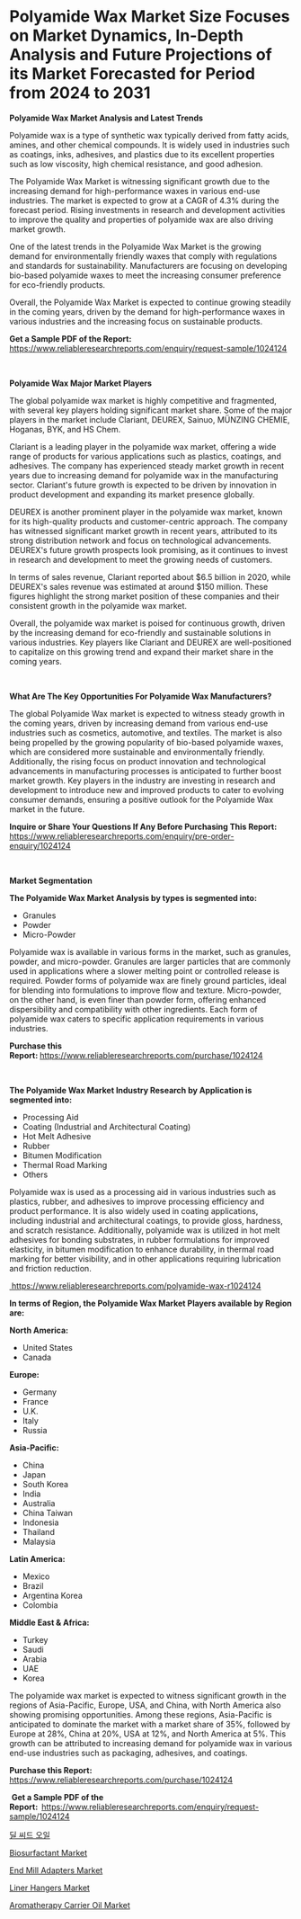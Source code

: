 <p><h1>Polyamide Wax Market Size Focuses on Market Dynamics, In-Depth Analysis and Future Projections of its Market Forecasted for Period from 2024 to 2031</h1></p><p><strong>Polyamide Wax Market Analysis and Latest Trends</strong></p>
<p><p>Polyamide wax is a type of synthetic wax typically derived from fatty acids, amines, and other chemical compounds. It is widely used in industries such as coatings, inks, adhesives, and plastics due to its excellent properties such as low viscosity, high chemical resistance, and good adhesion.</p><p>The Polyamide Wax Market is witnessing significant growth due to the increasing demand for high-performance waxes in various end-use industries. The market is expected to grow at a CAGR of 4.3% during the forecast period. Rising investments in research and development activities to improve the quality and properties of polyamide wax are also driving market growth.</p><p>One of the latest trends in the Polyamide Wax Market is the growing demand for environmentally friendly waxes that comply with regulations and standards for sustainability. Manufacturers are focusing on developing bio-based polyamide waxes to meet the increasing consumer preference for eco-friendly products.</p><p>Overall, the Polyamide Wax Market is expected to continue growing steadily in the coming years, driven by the demand for high-performance waxes in various industries and the increasing focus on sustainable products.</p></p>
<p><strong>Get a Sample PDF of the Report:&nbsp;</strong> <a href="https://www.reliableresearchreports.com/enquiry/request-sample/1024124">https://www.reliableresearchreports.com/enquiry/request-sample/1024124</a></p>
<p>&nbsp;</p>
<p><strong>Polyamide Wax Major Market Players</strong></p>
<p><p>The global polyamide wax market is highly competitive and fragmented, with several key players holding significant market share. Some of the major players in the market include Clariant, DEUREX, Sainuo, MÜNZING CHEMIE, Hoganas, BYK, and HS Chem. </p><p>Clariant is a leading player in the polyamide wax market, offering a wide range of products for various applications such as plastics, coatings, and adhesives. The company has experienced steady market growth in recent years due to increasing demand for polyamide wax in the manufacturing sector. Clariant's future growth is expected to be driven by innovation in product development and expanding its market presence globally.</p><p>DEUREX is another prominent player in the polyamide wax market, known for its high-quality products and customer-centric approach. The company has witnessed significant market growth in recent years, attributed to its strong distribution network and focus on technological advancements. DEUREX's future growth prospects look promising, as it continues to invest in research and development to meet the growing needs of customers.</p><p>In terms of sales revenue, Clariant reported about $6.5 billion in 2020, while DEUREX's sales revenue was estimated at around $150 million. These figures highlight the strong market position of these companies and their consistent growth in the polyamide wax market.</p><p>Overall, the polyamide wax market is poised for continuous growth, driven by the increasing demand for eco-friendly and sustainable solutions in various industries. Key players like Clariant and DEUREX are well-positioned to capitalize on this growing trend and expand their market share in the coming years.</p></p>
<p>&nbsp;</p>
<p><strong>What Are The Key Opportunities For Polyamide Wax Manufacturers?</strong></p>
<p><p>The global Polyamide Wax market is expected to witness steady growth in the coming years, driven by increasing demand from various end-use industries such as cosmetics, automotive, and textiles. The market is also being propelled by the growing popularity of bio-based polyamide waxes, which are considered more sustainable and environmentally friendly. Additionally, the rising focus on product innovation and technological advancements in manufacturing processes is anticipated to further boost market growth. Key players in the industry are investing in research and development to introduce new and improved products to cater to evolving consumer demands, ensuring a positive outlook for the Polyamide Wax market in the future.</p></p>
<p><strong>Inquire or Share Your Questions If Any Before Purchasing This Report:</strong> <a href="https://www.reliableresearchreports.com/enquiry/pre-order-enquiry/1024124">https://www.reliableresearchreports.com/enquiry/pre-order-enquiry/1024124</a></p>
<p>&nbsp;</p>
<p><strong>Market Segmentation</strong></p>
<p><strong>The Polyamide Wax Market Analysis by types is segmented into:</strong></p>
<p><ul><li>Granules</li><li>Powder</li><li>Micro-Powder</li></ul></p>
<p><p>Polyamide wax is available in various forms in the market, such as granules, powder, and micro-powder. Granules are larger particles that are commonly used in applications where a slower melting point or controlled release is required. Powder forms of polyamide wax are finely ground particles, ideal for blending into formulations to improve flow and texture. Micro-powder, on the other hand, is even finer than powder form, offering enhanced dispersibility and compatibility with other ingredients. Each form of polyamide wax caters to specific application requirements in various industries.</p></p>
<p><strong>Purchase this Report:&nbsp;</strong><a href="https://www.reliableresearchreports.com/purchase/1024124">https://www.reliableresearchreports.com/purchase/1024124</a></p>
<p>&nbsp;</p>
<p><strong>The Polyamide Wax Market Industry Research by Application is segmented into:</strong></p>
<p><ul><li>Processing Aid</li><li>Coating (Industrial and Architectural Coating)</li><li>Hot Melt Adhesive</li><li>Rubber</li><li>Bitumen Modification</li><li>Thermal Road Marking</li><li>Others</li></ul></p>
<p><p>Polyamide wax is used as a processing aid in various industries such as plastics, rubber, and adhesives to improve processing efficiency and product performance. It is also widely used in coating applications, including industrial and architectural coatings, to provide gloss, hardness, and scratch resistance. Additionally, polyamide wax is utilized in hot melt adhesives for bonding substrates, in rubber formulations for improved elasticity, in bitumen modification to enhance durability, in thermal road marking for better visibility, and in other applications requiring lubrication and friction reduction.</p></p>
<p><a href="https://www.reliableresearchreports.com/polyamide-wax-r1024124">&nbsp;https://www.reliableresearchreports.com/polyamide-wax-r1024124</a></p>
<p><strong>In terms of Region, the Polyamide Wax Market Players available by Region are:</strong></p>
<p>
    <p> <strong> North America: </strong>
        <ul>
            <li>United States</li>
            <li>Canada</li>
        </ul>
        </p> 
    <p> <strong> Europe: </strong>
        <ul>
            <li>Germany</li>
            <li>France</li>
            <li>U.K.</li>
            <li>Italy</li>
            <li>Russia</li>
        </ul>
        </p> 
    <p> <strong> Asia-Pacific: </strong>
        <ul>
            <li>China</li>
            <li>Japan</li>
            <li>South Korea</li>
            <li>India</li>
            <li>Australia</li>
            <li>China Taiwan</li>
            <li>Indonesia</li>
            <li>Thailand</li>
            <li>Malaysia</li>
        </ul>
        </p> 
    <p> <strong> Latin America: </strong>
        <ul>
            <li>Mexico</li>
            <li>Brazil</li>
            <li>Argentina Korea</li>
            <li>Colombia</li>
        </ul>
        </p> 
    <p> <strong> Middle East & Africa: </strong>
        <ul>
            <li>Turkey</li>
            <li>Saudi</li>
            <li>Arabia</li>
            <li>UAE</li>
            <li>Korea</li>
        </ul>
    </p>
    </p>
<p><p>The polyamide wax market is expected to witness significant growth in the regions of Asia-Pacific, Europe, USA, and China, with North America also showing promising opportunities. Among these regions, Asia-Pacific is anticipated to dominate the market with a market share of 35%, followed by Europe at 28%, China at 20%, USA at 12%, and North America at 5%. This growth can be attributed to increasing demand for polyamide wax in various end-use industries such as packaging, adhesives, and coatings.</p></p>
<p><strong>Purchase this Report: </strong><a href="https://www.reliableresearchreports.com/purchase/1024124">https://www.reliableresearchreports.com/purchase/1024124</a></p>
<p>&nbsp;<strong>Get a Sample PDF of the Report:&nbsp;&nbsp;</strong><a href="https://www.reliableresearchreports.com/enquiry/request-sample/1024124">https://www.reliableresearchreports.com/enquiry/request-sample/1024124</a></p>
<p><strong></strong></p>
<p><p><a href="https://github.com/akzkkws047661437/Market-Research-Report-List-4/blob/main/653783379268.md">딜 씨드 오일</a></p><p><a href="https://github.com/yadanielu/Market-Research-Report-List-2/blob/main/biosurfactant-market.md">Biosurfactant Market</a></p><p><a href="https://medium.com/@adamramos708/end-mill-adapters-market-share-and-new-trends-analysis-by-its-type-application-end-use-and-1e76d57505ac?postPublishedType=initial">End Mill Adapters Market</a></p><p><a href="https://medium.com/@jhydehele7/insights-into-the-liner-hangers-market-market-players-market-size-geographical-regions-and-4fd86b111e00">Liner Hangers Market</a></p><p><a href="https://github.com/AnnChovey2023/Market-Research-Report-List-2/blob/main/aromatherapy-carrier-oil-market.md">Aromatherapy Carrier Oil Market</a></p></p>
